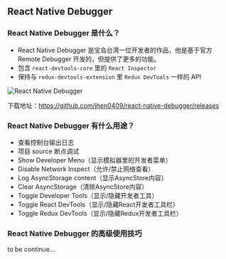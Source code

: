 ## React Native Debugger

### React Native Debugger 是什么？

* React Native Debugger 是宝岛台湾一位开发者的作品，他是基于官方 Remote Debugger 开发的，但提供了更多的功能。
* 包含 `react-devtools-core` 里的 `React Inspector`
* 保持与 `redux-devtools-extension` 里 `Redux DevTools` 一样的 API

![React Native Debugger](https://user-images.githubusercontent.com/3001525/29451479-6621bf1a-83c8-11e7-8ebb-b4e98b1af91c.png)

下载地址：https://github.com/jhen0409/react-native-debugger/releases

### React Native Debugger 有什么用途？

* 查看控制台输出日志
* 项目 source 断点调试
* Show Developer Menu（显示模拟器里的开发者菜单）
* Disable Network Inspect（允许/禁止网络查看）
* Log AsyncStorage content（显示AsyncStore内容）
* Clear AsyncStorage（清除AsyncStore内容）
* Toggle Developer Tools（显示/隐藏开发者工具）
* Toggle React DevTools（显示/隐藏React开发者工具栏）
* Toggle Redux DevTools（显示/隐藏Redux开发者工具栏）

### React Native Debugger 的高级使用技巧

to be continue...
